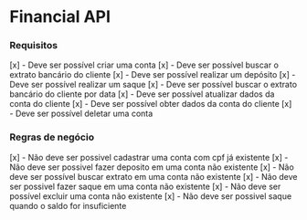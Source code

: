 # Financial API


### Requisitos

[x] - Deve ser possível criar uma conta
[x] - Deve ser possível buscar o extrato bancário do cliente
[x] - Deve ser possível realizar um depósito
[x] - Deve ser possível realizar um saque
[x] - Deve ser possível buscar o extrato bancário do cliente por data
[x] - Deve ser possível atualizar dados da conta do cliente
[x] - Deve ser possível obter dados da conta do cliente
[x] - Deve ser possível deletar uma conta


### Regras de negócio

[x] - Não deve ser possivel cadastrar uma conta com cpf já existente
[x] - Não deve ser possivel fazer deposito em uma conta não existente
[x] - Não deve ser possível buscar extrato em uma conta não existente
[x] - Não deve ser possivel fazer saque em uma conta não existente
[x] - Não deve ser possível excluir uma conta não existente
[x] - Não deve ser possivel saque quando o saldo for insuficiente